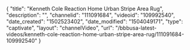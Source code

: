 {
    "title": "Kenneth Cole Reaction Home Urban Stripe Area Rug",
    "description": "",
    "channelid": "111091684",
    "videoid": "109992540",
    "date_created": "1502523402",
    "date_modified": "1504049171",
    "type": "captivate",
    "layout": "channelVideo",
    "url": "\/bbbusa-latest-videos\/kenneth-cole-reaction-home-urban-stripe-area-rug\/111091684-109992540"
}
